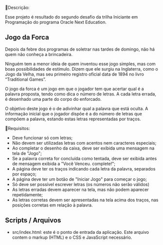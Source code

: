 📜Descrição:

Esse projeto é resultado do segundo desafio da trilha Iniciante em Programação do programa Oracle Next Education.

## Jogo da Forca

Depois da febre dos programas de soletrar nas tardes de domingo, não há quem não conheça a brincadeira.

Ninguém tem a menor ideia de quem inventou esse jogo simples, mas com boas possibilidades de estímulo. Dizem que ele surgiu na Inglaterra, como o Jogo da Velha, mas seu primeiro registro oficial data de 1894 no livro “Traditional Games”.

O jogo da forca é um jogo em que o jogador tem que acertar qual é a palavra proposta, tendo como dica o número de letras. A cada letra errada, é desenhado uma parte do corpo do enforcado.

O objetivo deste jogo é o de adivinhar qual a palavra que está oculta. A informação inicial que o jogador dispõe é a do número de letras que compõem a palavra, estando estas letras representadas por traços.

🎯Requisitos:

* Deve funcionar só com letras;
* Não devem ser utilizadas letras com acentos nem caracteres especiais;
* Ao completar o desenho da caixa, deve ser exibida uma mensagem na tela de "Jogo";
* Se a palavra correta for concluída como tentada, deve ser exibida antes de mensagem exibida a "Você Venceu. complete!";
* A página deve ter os traços indicando cada letra da palavra, separados por espaço;
* A página deve ter um botão de "Iniciar Jogo" para começar o jogo;
* Só deve ser possível escrever letras (os números não serão válidos)
* As letras erradas devem aparecer na tela, mas não podem aparecer repetidamente;
* As letras corretas devem ser apresentadas na tela acima dos traços, nas posições corretas em relação à palavra.

## Scripts / Arquivos
* src/index.html: este é o ponto de entrada da aplicação. Este arquivo contem o markup (HTML) e o CSS e JavaScript necessário.
